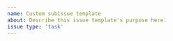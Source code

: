 ```yaml
---
name: Custom subissue template
about: Describe this issue template's purpose here.
issue type: 'task'
---
```

